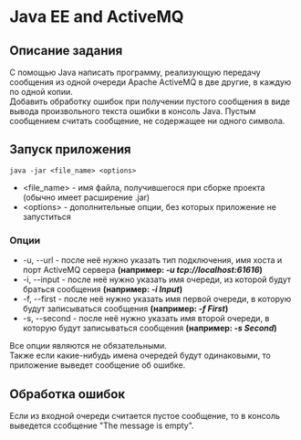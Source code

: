 # Java EE and ActiveMQ

## Описание задания
С помощью Java написать программу, реализующую передачу сообщения из одной очереди Apache ActiveMQ в две другие, в каждую по одной копии.  
Добавить обработку ошибок при получении пустого сообщения в виде вывода произвольного текста ошибки в консоль Java. Пустым сообщением считать сообщение, не содержащее ни одного символа.

## Запуск приложения
    java -jar <file_name> <options>
* <file_name> - имя файла, получившегося при сборке проекта (обычно имеет расширение .jar)
* &lt;options&gt; - дополнительные опции, без которых приложение не запуститься

### Опции
* -u, --url - после неё нужно указать тип подключения, имя хоста и порт ActiveMQ сервера __(например: _-u tcp://localhost:61616_)__
* -i, --input - после неё нужно указать имя очереди, из которой будут браться сообщения __(например: _-i Input_)__
* -f, --first - после неё нужно указать имя первой очереди, в которую будут записываться сообщения __(например: _-f First_)__
* -s, --second - после неё нужно указать имя второй очереди, в которую будут записываться сообщения __(например: _-s Second_)__

Все опции являются не обязательными.  
Также если какие-нибудь имена очередей будут одинаковыми, то приложение выведет сообщение об ошибке.

## Обработка ошибок
Если из входной очереди считается пустое сообщение, то в консоль выведется ссобщение "The message is empty".
